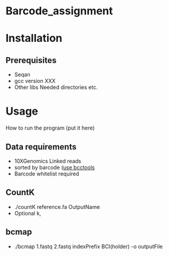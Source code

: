 # Barcode_assignment

# Installation

## Prerequisites
- Seqan
- gcc version XXX
- Other libs
Needed directories etc.


# Usage 
How to run the program (put it here)
## Data requirements
- 10XGenomics Linked reads
- sorted by barcode ([use bcctools](https://github.com/kehrlab/bcctools)
- Barcode whitelist required

## CountK
- ./countK reference.fa OutputName
- Optional k, 

## bcmap
- ./bcmap 1.fastq 2.fastq indexPrefix BCI(holder) -o outputFile
 
